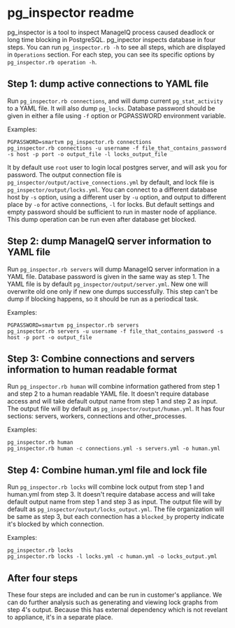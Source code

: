 pg_inspector readme
===================

pg_inspector is a tool to inspect ManageIQ process caused deadlock or long time blocking in PostgreSQL. pg_inpector inspects database in four steps. You can run `pg_inspector.rb -h` to see all steps, which are displayed in `Operations` section. For each step, you can see its specific options by `pg_inspector.rb operation -h`.

Step 1: dump active connections to YAML file
--------------------------------------------

Run `pg_inspector.rb connections`, and will dump current `pg_stat_activity` to a YAML file. It will also dump `pg_locks`. Database password should be given in either a file using `-f` option or PGPASSWORD environment variable.

Examples:
```
PGPASSWORD=smartvm pg_inspector.rb connections
pg_inspector.rb connections -u username -f file_that_contains_password -s host -p port -o output_file -l locks_output_file
```

It by default use `root` user to login local postgres server, and will ask you for password. The output connection file is `pg_inspector/output/active_connections.yml` by default, and lock file is `pg_inspector/output/locks.yml`. You can connect to a different database host by `-s` option, using a different user by `-u` option, and output to different place by `-o` for active connections, `-l` for locks. But default settings and empty password should be sufficient to run in master node of appliance. This dump operation can be run even after database get blocked.

Step 2: dump ManageIQ server information to YAML file
-----------------------------------------------------

Run `pg_inspector.rb servers` will dump ManageIQ server information in a YAML file. Database password is given in the same way as step 1. The YAML file is by default `pg_inspector/output/server.yml`. New one will overwrite old one only if new one dumps successfully. This step can't be dump if blocking happens, so it should be run as a periodical task.

Examples:
```
PGPASSWORD=smartvm pg_inspector.rb servers
pg_inspector.rb servers -u username -f file_that_contains_password -s host -p port -o output_file
```

Step 3: Combine connections and servers information to human readable format
----------------------------------------------------------------------------

Run `pg_inspector.rb human` will combine information gathered from step 1 and step 2 to a human readable YAML file. It doesn't require database access and will take default output name from step 1 and step 2 as input. The output file will by default as `pg_inspector/output/human.yml`. It has four sections: servers, workers, connections and other_processes.

Examples:
```
pg_inspector.rb human
pg_inspector.rb human -c connections.yml -s servers.yml -o human.yml
```

Step 4: Combine human.yml file and lock file
--------------------------------------------

Run `pg_inspector.rb locks` will combine lock output from step 1 and human.yml from step 3. It doesn't require database access and will take default output name from step 1 and step 3 as input. The output file will by default as `pg_inspector/output/locks_output.yml`. The file organization will be same as step 3, but each connection has a `blocked_by` property indicate it's blocked by which connection.

Examples:
```
pg_inspector.rb locks
pg_inspector.rb locks -l locks.yml -c human.yml -o locks_output.yml
```

After four steps
----------------

These four steps are included and can be run in customer's appliance. We can do further analysis such as generating and viewing lock graphs from step 4's output. Because this has external dependency which is not revelant to appliance, it's in a separate place.



